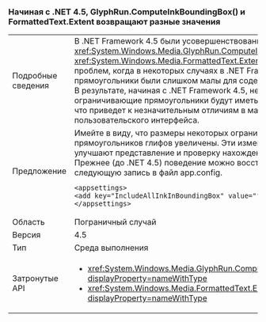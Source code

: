 ### <a name="glyphruncomputeinkboundingbox-and-formattedtextextent-return-different-values-beginning-in-net-45"></a>Начиная с .NET 4.5, GlyphRun.ComputeInkBoundingBox() и FormattedText.Extent возвращают разные значения

|   |   |
|---|---|
|Подробные сведения|В .NET Framework 4.5 были усовершенствованы <xref:System.Windows.Media.GlyphRun.ComputeInkBoundingBox> и <xref:System.Windows.Media.FormattedText.Extent> для решения проблем, когда в некоторых случаях в .NET Framework 4.0 прямоугольники были слишком малы для содержащихся глифов. В результате, начиная с .NET Framework 4.5, некоторые ограничивающие прямоугольники будут иметь больший размер, что приведет к незначительным отличиям в макете пользовательского интерфейса.|
|Предложение|Имейте в виду, что размеры некоторых ограничивающих прямоугольников глифов увеличены. Эти изменения обычно улучшают представление и проверку нахождения в поле. Прежнее (до .NET 4.5) поведение можно восстановить, добавив следующую запись в файл app.config.<pre><code class="language-xml">&lt;appsettings&gt;&#13;&#10;&lt;add key=&quot;IncludeAllInkInBoundingBox&quot; value=&quot;false&quot;&gt;&#13;&#10;&lt;/appsettings&gt;&#13;&#10;</code></pre>|
|Область|Пограничный случай|
|Версия|4.5|
|Тип|Среда выполнения|
|Затронутые API|<ul><li><xref:System.Windows.Media.GlyphRun.ComputeInkBoundingBox?displayProperty=nameWithType></li><li><xref:System.Windows.Media.FormattedText.Extent?displayProperty=nameWithType></li></ul>|

